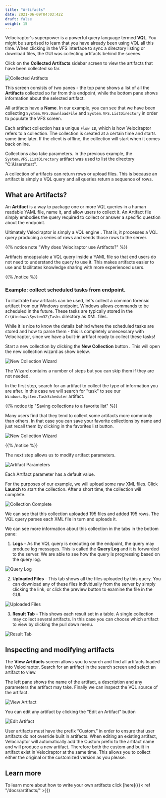 ```yaml
---
title: "Artifacts"
date: 2021-06-09T04:03:42Z
draft: false
weight: 15
---
```


Velociraptor's superpower is a powerful query language termed
**VQL**. You might be surprised to learn that you have already been
using VQL all this time. When clicking in the VFS interface to sync a
directory listing or download files, the GUI was collecting artifacts
behind the scenes.

Click on the **Collected Artifacts** sidebar screen to view the
artifacts that have been collected so far.

![Collected Artifacts](collected_artifacts.png)

This screen consists of two panes - the top pane shows a list of all
the **Artifacts** collected so far from this endpoint, while the bottom
pane shows information about the selected artifact.

All artifacts have a **Name**. In our example, you can see that we
have been collecting `System.VFS.DownloadFile` and
`System.VFS.ListDirectory` in order to populate the VFS screen.

Each artifact collection has a unique `Flow ID`, which is how
Velociraptor refers to a collection. The collection is created at a
certain time and starts some time later. If the client is offline, the
collection will start when it comes back online.

Collections also take parameters. In the previous example, the
`System.VFS.ListDirectory` artifact was used to list the directory
"C:\Users\test".

A collection of artifacts can return rows or upload
files. This is because an artifact is simply a VQL query and all
queries return a sequence of rows.

## What are Artifacts?

An **Artifact** is a way to package one or more VQL queries in a
human readable YAML file, name it, and allow users to
collect it. An Artifact file simply embodies the query required to
collect or answer a specific question about the endpoint.

Ultimately Velociraptor is simply a VQL engine . That is, it processes a
VQL query producing a series of rows and sends those rows to
the server.

{{% notice note "Why does Velociraptor use Artifacts?" %}}

Artifacts encapsulate a VQL query inside a YAML file so that end users
do not need to understand the query to use it. This makes artifacts
easier to use and facilitates knowledge sharing with more experienced
users.

{{% /notice %}}

### Example: collect scheduled tasks from endpoint.

To illustrate how artifacts can be used, let's collect a common
forensic artifact from our Windows endpoint. Windows allows commands
to be scheduled in the future. These tasks are typically stored in the
`C:\Windows\System32\Tasks` directory as XML files.

While it is nice to know the details behind where the scheduled tasks
are stored and how to parse them - this is completely unnecessary with
Velociraptor, since we have a built-in artifact ready to collect these
tasks!

Start a new collection by clicking the **New Collection** button <i
class="fas fa-plus"></i>. This will open the new collection wizard as
show below.


![New Collection Wizard](new_collection_wizard.png)

The Wizard contains a number of steps but you can skip them if they
are not needed.

In the first step, search for an artifact to collect the type of
information you are after. In this case we will search for "task" to
see our `Windows.System.TaskScheduler` artifact.

{{% notice tip "Saving collections to a favorite list" %}}

Many users find that they tend to collect some artifacts more commonly
than others. In that case you can save your favorite collections by
name and just recall them by clicking in the favorites list button.

![New Collection Wizard](favorites.png)

{{% /notice %}}


The next step allows us to modify artifact parameters.

![Artifact Parameters](artifact_parameters.png)

Each Artifact parameter has a default value.

For the purposes of our example, we will upload some raw XML
files. Click **Launch** to start the collection. After a short time, the
collection will complete.

![Collection Complete](viewing_complete_collection.png)

We can see that this collection uploaded 195 files and added 195
rows. The VQL query parses each XML file in turn and uploads it.

We can see more information about this collection in the tabs in the
bottom pane:

1. **Logs** - As the VQL query is executing on the endpoint, the query may
   produce log messages. This is called the **Query Log** and it is
   forwarded to the server. We are able to see how the query is
   progressing based on the query log.

![Query Log](query_logs.png)

2. **Uploaded Files** - This tab shows all the files uploaded by this
   query. You can download any of these files individually from the
   server by simply clicking the link, or click the preview button to
   examine the file in the GUI.

![Uploaded Files](uploaded_files.png)

3. **Result Tab** - This shows each result set in a table. A single
   collection may collect several artifacts. In this case you can
   choose which artifact to view by clicking the pull down menu.

![Result Tab](results_tab.png)


## Inspecting and modifying artifacts

The **View Artifacts** screen allows you to search and find all
artifacts loaded into Velociraptor. Search for an artifact in the
search screen and select an artifact to view.

The left pane shows the name of the artifact, a description and any
parameters the artifact may take. Finally we can inspect the VQL
source of the artifact.

![View Artifact](artifact_viewer.png)

You can edit any artifact by clicking the "Edit an Artifact" button <i
class="fas fa-pencil-alt"></i>

![Edit Artifact](edit_artifact.png)

User artifacts must have the prefix “Custom.” in order to ensure that
user artifacts do not override built in artifacts. When editing an
existing artifact, Velociraptor will automatically add the Custom
prefix to the artifact name and will produce a new artifact. Therefore
both the custom and built in artifact exist in Velociraptor at the
same time. This allows you to collect either the original or the
customized version as you please.

## Learn more

To learn more about how to write your own artifacts click
[here]({{< ref "/docs/artifacts/" >}})
